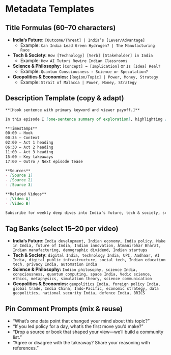 # Metadata Templates

## Title Formulas (60–70 characters)
- **India’s Future:** `[Outcome/Threat] | India’s [Lever/Advantage]`  
  - Example: `Can India Lead Green Hydrogen? | The Manufacturing Race`
- **Tech & Society:** `How [Technology] [Verb] [Stakeholder] in India`  
  - Example: `How AI Tutors Rewire Indian Classrooms`
- **Science & Philosophy:** `[Concept] → [Implication]` or `Is [Idea] Real?`  
  - Example: `Quantum Consciousness → Science or Speculation?`
- **Geopolitics & Economics:** `[Region/Topic] | Power, Money, Strategy`  
  - Example: `Strait of Malacca | Power, Money, Strategy`

## Description Template (copy & adapt)
```markdown
**[Hook sentence with primary keyword and viewer payoff.]**

In this episode I [one-sentence summary of exploration], highlighting [core angle] through an Indian lens.

**Timestamps**  
00:00 – Hook  
00:35 – Context  
02:00 – Act 1 heading  
06:30 – Act 2 heading  
11:00 – Act 3 heading  
15:00 – Key takeaways  
17:00 – Outro / Next episode tease

**Sources**  
- [Source 1]  
- [Source 2]  
- [Source 3]  

**Related Videos**  
- [Video A]  
- [Video B]  

Subscribe for weekly deep dives into India’s future, tech & society, science & philosophy, and geopolitics & economics.
```

## Tag Banks (select 15–20 per video)
- **India’s Future:** `India development, Indian economy, India policy, Make in India, future of India, Indian innovation, Atmanirbhar Bharat, Indian manufacturing, demographic dividend, Indian startups`
- **Tech & Society:** `digital India, technology India, UPI, Aadhaar, AI India, digital public infrastructure, social tech, Indian education tech, privacy India, automation India`
- **Science & Philosophy:** `Indian philosophy, science India, consciousness, quantum computing, space India, Vedic science, ethics, metaphysics, simulation theory, science communication`
- **Geopolitics & Economics:** `geopolitics India, foreign policy India, global trade, India China, Indo-Pacific, economic strategy, data geopolitics, national security India, defence India, BRICS`

## Pin Comment Prompts (mix & reuse)
- “What’s one data point that changed your mind about this topic?”  
- “If you led policy for a day, what’s the first move you’d make?”  
- “Drop a source or book that shaped your view—we’ll build a community list.”  
- “Agree or disagree with the takeaway? Share your reasoning with references.”
